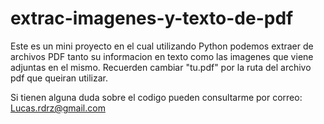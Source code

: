 # extrac-imagenes-y-texto-de-pdf

Este es un mini proyecto en el cual utilizando Python podemos extraer de archivos PDF tanto su informacion en texto como las imagenes que viene adjuntas en el mismo.
Recuerden cambiar "tu.pdf" por la ruta del archivo pdf que queiran utilizar.

Si tienen alguna duda sobre el codigo pueden consultarme por correo: Lucas.rdrz@gmail.com
